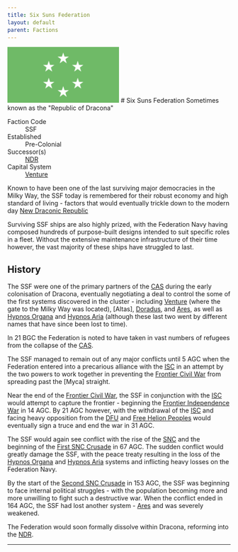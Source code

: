 ```yaml
---
title: Six Suns Federation
layout: default
parent: Factions
---
```


<img src="../../img/flag_ssf.png" alt="Flag" width="50%"/>
# Six Suns Federation
Sometimes known as the "Republic of Dracona"
<dl>
    <dt>Faction Code</dt><dd>SSF</dd>
    <dt>Established</dt><dd>Pre-Colonial</dd>
    <dt>Successor(s)</dt><dd><a href="ndr.html">NDR</a></dd>
    <dt>Capital System</dt><dd><a href="../systems/venture/">Venture</a></dd>
</dl>

Known to have been one of the last surviving major democracies in the Milky Way, the SSF today is remembered for their robust economy and high standard of living - factors that would eventually trickle down to the modern day [New Draconic Republic](./ndr.html)

Surviving SSF ships are also highly prized, with the Federation Navy having composed hundreds of purpose-built designs intended to suit specific roles in a fleet. Without the extensive maintenance infrastructure of their time however, the vast majority of these ships have struggled to last.

## History
The SSF were one of the primary partners of the [CAS] during the early colonisation of Dracona, eventually negotiating a deal to control the some of the first systems discovered in the cluster - including [Venture] (where the gate to the Milky Way was located), [Altas], [Doradus], and [Ares], as well as [Hypnos Organa] and [Hypnos Aria] (although these last two went by different names that have since been lost to time).

In 21 BGC the Federation is noted to have taken in vast numbers of refugees from the collapse of the [CAS].

The SSF managed to remain out of any major conflicts until 5 AGC when the Federation entered into a precarious alliance with the [ISC] in an attempt by the two powers to work together in preventing the [Frontier Civil War] from spreading past the [Myca] straight.

Near the end of the [Frontier Civil War], the SSF in conjunction with the [ISC] would attempt to capture the frontier - beginning the [Frontier Independence War] in 14 AGC. By 21 AGC however, with the withdrawal of the [ISC] and facing heavy opposition from the [DFU] and [Free Helion Peoples](./fhc.html) would eventually sign a truce and end the war in 31 AGC.

The SSF would again see conflict with the rise of the [SNC] and the beginning of the [First SNC Crusade] in 67 AGC. The sudden conflict would greatly damage the SSF, with the peace treaty resulting in the loss of the [Hypnos Organa] and [Hypnos Aria] systems and inflicting heavy losses on the Federation Navy.

By the start of the [Second SNC Crusade] in 153 AGC, the SSF was beginning to face internal political struggles - with the population becoming more and more unwilling to fight such a destructive war. When the conflict ended in 164 AGC, the SSF had lost another system - [Ares] and was severely weakened.

The Federation would soon formally dissolve within Dracona, reforming into the [NDR].

----

[CAS]: ./cas.html
[ISC]: ./isc.html
[DFU]: ./dfu.html
[SNC]: ./snc.html
[NDR]: ./ndr.html

[Venture]: ../systems/venture/
[Atlas]: ../systems/atlas/
[Doradus]: ../systems/doradus/
[Ares]: ../systems/ares/
[Hypnos Organa]: ../systems/hypnos_organa
[Hypnos Aria]: ../systems/hypnos_aria

[Frontier Independence War]: ../history/conflicts/frontier_independence_war.html
[Frontier Civil War]: ../history/conflicts/frontier_civil_war.html
[First SNC Crusade]: ../history/conflicts/first_snc_crusade.html
[Second SNC Crusade]: ../history/conflicts/second_snc_crusade.html